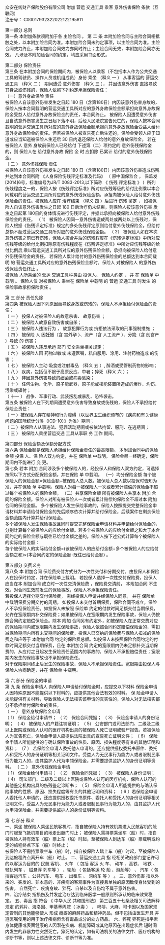 众安在线财产保险股份有限公司 附加  营运  交通工具  乘客  意外伤害保险  条款（互联网）   
注册号：  C00017932322022122195811   
  
第一部分     总则  
第一条     本附加条款须附加于各 主险合同 。 
第  二  条     本附加险合同与主险合同相抵触之处，以本附加险合同为准。本附加险合同未约定事项，以主险合同为准。主险合同效力终止，本附加险合同效力亦同时终止；主险合同无效，本附加险合同亦无效。 
凡涉及本附加险合同的约定，均应采用书面形式。 
  
第二部分 保险责任   
第三条     在本附加合同的保险期间内，被保险人以乘客（不包括本人作为公共交通工具的驾驶员、操作人员或机组成员）身份 乘坐  （释义 一 ） 从事客运的 营运交通工具  （释义 二 ） 期间遭受 意外伤害  （释义 三 ）， 并因该意外伤害 直接导致其身故或伤残的，保险人依照下列约定承担保险责任：   
（一）意外身故保险  责任   
被保险人自该意外伤害发生之日起 180 日（含第180日）内因该意外伤害身故的，保险人按本合同载明的营运交通工具所对应的意外身故保险金额承担向意外身故保险金受益人给付意外身故保险金的责任，本合同终止。 
被保险人因遭受意外伤害且自该意外伤害发生之日起下落不明，后经人民法院宣告死亡的，保险人按本合同载明的营运交通工具所对应的意外身故保险金额承担向意外身故保险金受益人给付意外身故保险金的责任。但若被保险人被宣告死亡后生还的，保险金受领人应于知道或应当知道被保险人生还后 30 日内退还保险人给付的意外身故保险金。 
若在  被保险人  意外  身故前保险人已经给付  下述第（二）项约定的  意外伤残保险金的，则  保险人在  给付意外身故  保险  金  时  应扣除  已累计  给付的意外伤残保险金。   
（  二  ）  意外伤残保险  责任   
被保险人自该意外伤害发生之日起 180 日（含第180日）内因该意外伤害造成伤残并达到本合同所附 《人身保险伤残评定标准及代码》  （ 原中国保监会 ， 保监发[2014]6号，标准编号为JR/T 0083-2013,以下简称 《 伤残 评定标准 》 ）所列伤残程度之一的，保险人按《伤残评定标准》所对应伤残等级的给付比例乘以本合同载明的营运交通工具所对应的意外伤残保险金额，承担向被保险人给付意外伤残保险金的责任。被保险人应在 治疗结束  （释义 四 ）后进行 伤残 鉴定 ， 如被保险人自该意外伤害发生之日起 180 日后治疗仍未结束，则保险人按该意外伤害 发生之日起第 180日的身体情况进行伤残评定，并据此承担向被保险人给付意外伤残保险金的责任。 
（ 1） 被保险人因同一意外伤害造成两处或两处以上伤残时，保险人根据《伤残评定标准》规定的多处伤残评定原则给付意外伤残保险金，但给付总额不超过营运交通工具所对应的意外伤残保险金额。 
（ 2） 被保险人如在本次意外伤害之前已有伤残，保险人按合并后的伤残程度在《伤残评定标准》中所对应伤残等级的给付比例扣除原有伤残程度在《伤残评定标准》中所对应伤残等级的给付比例后,乘以营运交通工具所对应的意外伤残保险金额，承担向被保险人给付意外伤残保险金的责任。 
若保险人累计给付的意外伤残保险金的总额达到本合同载明  的  营运交通工具所对应的意外伤残保险金额时，保险人  对被保险人  的意外伤残保险责任终止  。  
被保险  人所乘坐的  营运  交通工具种类由  投保人、  保险人约定  ，  并  在  保险单  中载明  。  保险人仅  对被保险人  乘坐在  保险单  中载明  的  营运  交通工具  时发生  的保险事故承担保险责任  。  
  
第  三  部分   责任免除   
第四条   被保险人因下列原因而导致身故或伤残的，保险人不承担给付保险金的责任：   
（  一  ）  投保人对被保险人的故意杀害、  故意伤害  ；   
（  二  ）  被保险人故意自致伤害或自杀；   
（  三  ）  被保险人违法行为  ，  故意犯罪行为或  抗拒依法采取的刑事强制措施  ；   
（  四  ）  被保险  人  因妊娠（含  宫外孕  ）、流产（含  人工流产  ）、分娩（含  剖宫产  ）导致  的  伤害；   
（  五  ）  被保险人违反承运  部门  安全乘坐相关规定；   
（  六  ）  被保险人因  药物过敏或  未遵医嘱，私自服用、涂用、注射药物造成  的伤害  ；   
（  七  ）  被保险人主动  吸食或注射毒品  （释义  五  ）,    醉酒或受管制药物的影响；   
（  八  ）  疾病，包括但不限于高原反应、中暑；猝死（释义  六  ）；   
（  九  ）  非因意外伤害导致的细菌或病毒感染；   
（  十  ）  任何生物、化学、原子能武器，原子能或核能装置所造成的爆炸、灼伤、污染或辐射；   
（  十一  ）  战争、军事行动、武装叛乱或暴乱、恐怖袭击。   
第五条   被保险人在下列期间遭受意外伤害导致身故或伤残的，保险人不承担给付保险金责任：   
（  一  ）被保险人存在精神和行为障碍（以世界卫生组织颁布的《疾病和有关健康问题的国际统计分类（ICD-10）》为准）期间；   
（  二  ）被保险人从事违法、犯罪活动期间或被依法拘留、服刑、在逃期间；   
（  三  ）  被保险人乘坐营运交通  工具从事职  务  工作  期间。   
  
第四部分 保险金额及保额分配方式   
第六条 保险金额是保险人承担给付保险金责任的最高限额。  本附加合同中的保险金额 投保 人、保 险人双方约定，并在 保险单 中载明。 保险金额一经确定，保险期间内不能进行  变  更。   
第七条    若本 附加 合同涉及多个被保险人的，经投保人和保险人双方约定，可选择按照以下方式分配保险金额，并在保险 单 中载明。 
（一）均分保险金额 
每个被保险人的保险金额=保险金额÷被保险人总人数。被保险人总人数以投保时告知为准，并在保险 单 中载明。保险人对每一被保险人一次或者累计赔偿的保险金不超过每个被保险人的保险金额。 
（二）共享保险金额 
所有被保险人共享本 附加 合同的保险金额。保险人对所有被保险人一次或者累计赔偿的保险金不超过本 附加 合同的保险金额。 
多个被保险人发生保险事故的，保险人按照提交完整保险金申请材料并申请给付保险金的先后顺序依次计算并给付保险金，后续案件在剩余保险金额范围内计算并给付保险金。   
多个被保险人发生保险事故且同时提交完整保险金申请材料并申请给付保险金的，分别计算每个被保险人的应给付金额。若多个被保险人的应给付金额之和大于本合同约定的保险金额与既往已给付金额之差的，保险人按下述公式计算每个被保险人的实际给付金额：   
每个被保险人的实际给付金额=(该被保险人的应给付金额÷多个被保险人的应给付金额之和)×(本合同约定的保险金额-既往已给付金额)  。   
   
第五部分 交费义务   
第八条    本 附加合同 保险费交付方式分为一次性交付和分期交付，由投保人和保险人在投保时约定，并在保险单上载明。 
若投保人选择一次性交付保险费，投保人应当在本 附加合同 成立时一次性交清保险费 ，保险费交清前，  本附加合同  不生效。对合同生效前发生的保险事故，保险人不承担保险责任。   
若投保人选择分期交付保险费， 需经投保人申请并经保险人同意，  并在 保险单 中载明保费分期交付的周期。 如投保人未交付首期保费，保险合同不成立，保险人不承担保险责任。如投保人未按照  保险单  约定的付款时间足额交付当期保费，允许在宽限期内补交保险费；如果被保险人在宽限期内发生保险事故，保险人仍按照合同约定赔偿保险金。除本  附加  合同另有约定外，如被保险人在正常交费对应的保险期间内或宽限期内发生保险事故，保险人依照合同约定赔偿保险金的，需扣减保险期间内所有未交期间的保险费，投保人已交纳的保险费与保险人扣减的保险费之和应等于  本附加合同  约定的保险费总额。如投保人未按照保险合同约定的付款时间足额交付当期保费，且在  本附加合同  约定的宽限期内仍未足额补交当期保费的，从应付之日起发生保险责任范围内的事故的，保险人不承担赔偿责任；宽限期内发生的保险事故也不承担保险责任。   
对于保险期间终止后发生的保险事故，保险人不承担保险责任。宽限期由投保人与保险人协商确定，并在  保险单  中载明。   
  
第  六  部分   保险金的申请      
第  九  条     保险金申请人 向保险人申请给付保险金时，应提交以下材料 保险金申请人因特殊原因不能提供以下材料的，应提供其他合法有效的材料。 保  险金申请人未能提供有关材料，导致保险人无法核实该申请的真实性的，保险人对无法核实部分不承担给付保险金的责任。  
（  一  ）  意外身故保险金申请   
（ 1） 保险金给付申请书； 
（ 2） 保险合同凭据； 
（ 3） 保险金申请人的身份证明； 
（ 4） 被保险人的户籍注销证明； 
（ 5） 公安部门或司法部门、二级及二级以上医院或保险人认可的医疗机构出具的被保险人死亡证明或验尸报告。若被保险人为宣告死亡，保险金申请人应提供法院出具的宣告死亡证明文件； 
（ 6） 保险金申请人所能提供的与确认保险事故的性质、原因、损失程度等有关的其他证明和资料； 
（7 ） 若保险金申请人委托他人申请的，还应提供授权委托书原件、委托人和受托人的身份证明等相关证明文件。受益人为无民事行为能力人或者限制民事行为能力人的，由其监护人代为申领保险金，并需要提供监护人的身份证明等资料。 
（  二  ）  意外伤残保险金申请   
（ 1） 保险金给付申请书； 
（ 2） 保险合同凭据； 
（ 3） 被保险人身份证明； 
（ 4） 司法部门、二级及二级以上医院或保险人认可的医疗机构、保险人认可的其他鉴定机构出具的伤残鉴定诊断书； 
（ 5） 保险金申请人所能提供的与确认保险事故的性质、原因、损失程度等有关的其他证明和资料； 
（ 6 ）若保险金申请人委托他人申请的，还应提供授权委托书原件、委托人和受托人的身份证明等相关证明文件。受益人为无民事行为能力人或者限制民事行为能力人的，由其监护人代为申领保险金，并需要提供监护人的身份证明等资料。 
  
第  七  部分 释义   
一、乘坐 
       被保险人乘坐民航客机时，指自被保险人持有效机票进入民航客机的舱门时起至飞抵机票目的地走出舱门时止； 
       被保险人需持票乘坐车（船）时，指自被保险人持有效车（船）票上车（船）时起，至被保险人到达车（船）票载明或约定的旅程终点下车（船）时终止；  
       被保险人不需持票乘坐车（船）时，指自被保险人踏上车（船）时起，至被保险人到达旅程终点离开车（船）时止。 
二、营运交通工具 
指 经相关政府部门登记许可的以客运为目的的 民航 客机、 火车 （ 包括 客运 火 车、 动车 、高铁、 地铁 、轻轨列车 、 磁悬浮 列车等 ） 、轮船 （ 包括客运 轮 船 、游船等） 、 汽车（ 包括客运汽车 、公共汽车、 电车 、出租车 、 网约车 等 ） 。 
三、意外伤害 
指以外来的、突发的、非本意的、非疾病的客观事件为直接且单独的原因致使身体受到的伤害。 自然死亡、疾病身故、猝死、自杀以及自伤均不属于意外伤害。  
四、治疗结束 
指损伤及并发症治疗达到临床医学一般原则所承认的临床效果稳定。 
五、毒品 
指 符合 《 中华人民 共和国刑法》 第三百五十七条及相关司法解释 规定 的鸦片、海洛因、甲基苯丙胺（ 冰毒 ） 、 吗啡、大麻、可卡因以及国家规定管制的其他能够使人 形成 瘾癖的麻醉药品和精神药品，但不包括由医生开具 并 遵医嘱使用的用于治疗疾病但含有毒品成分的处方药品。 
六、猝死 
猝死是指平素身体健康或表面健康的人因潜在疾病、机能障碍或其他原因在出现症状后 短时间 内发生的非暴力性突然死亡。猝死的认定，如有司法机关的法律文件、医疗机构的诊断书等，则以上述法律文件、诊断书等为准。 

